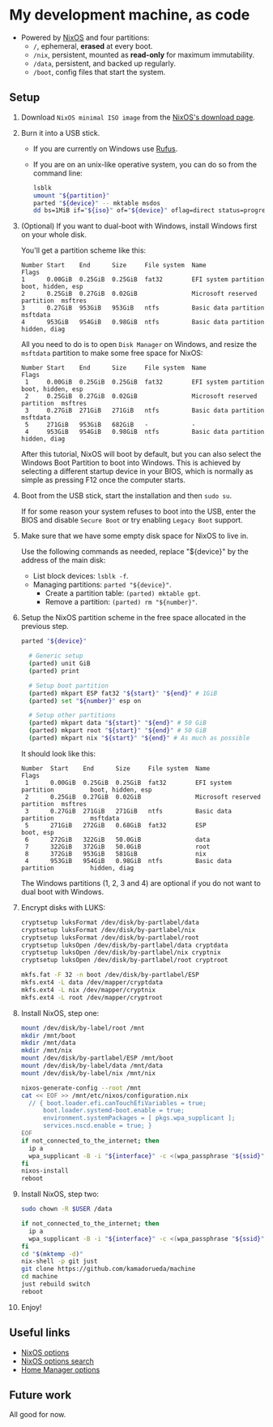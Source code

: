 # My development machine, as code

- Powered by [NixOS](https://nixos.org/) and four partitions:
  - `/`, ephemeral, **erased** at every boot.
  - `/nix`, persistent, mounted as **read-only** for maximum immutability.
  - `/data`, persistent, and backed up regularly.
  - `/boot`, config files that start the system.

## Setup

1.  Download `NixOS minimal ISO image` from the
    [NixOS's download page](https://nixos.org/download).

1.  Burn it into a USB stick.

    - If you are currently on Windows use [Rufus](https://rufus.ie).

    - If you are on an unix-like operative system,
      you can do so from the command line:

      ```bash
      lsblk
      umount "${partition}"
      parted "${device}" -- mktable msdos
      dd bs=1MiB if="${iso}" of="${device}" oflag=direct status=progress
      ```

1.  (Optional)
    If you want to dual-boot with Windows,
    install Windows first
    on your whole disk.

    You'll get a partition scheme like this:

    ```
    Number Start    End      Size     File system  Name                          Flags
    1      0.00GiB  0.25GiB  0.25GiB  fat32        EFI system partition          boot, hidden, esp
    2      0.25GiB  0.27GiB  0.02GiB               Microsoft reserved partition  msftres
    3      0.27GiB  953GiB   953GiB   ntfs         Basic data partition          msftdata
    4      953GiB   954GiB   0.98GiB  ntfs         Basic data partition          hidden, diag
    ```

    All you need to do
    is to open `Disk Manager`
    on Windows,
    and resize the `msftdata` partition
    to make some free space for NixOS:

    ```
    Number Start    End      Size     File system  Name                          Flags
     1     0.00GiB  0.25GiB  0.25GiB  fat32        EFI system partition          boot, hidden, esp
     2     0.25GiB  0.27GiB  0.02GiB               Microsoft reserved partition  msftres
     3     0.27GiB  271GiB   271GiB   ntfs         Basic data partition          msftdata
     5     271GiB   953GiB   682GiB   -            -
     4     953GiB   954GiB   0.98GiB  ntfs         Basic data partition          hidden, diag
    ```

    After this tutorial,
    NixOS will boot by default,
    but you can also select the Windows Boot Partition
    to boot into Windows.
    This is achieved
    by selecting a different startup device in your BIOS,
    which is normally as simple as pressing F12
    once the computer starts.

1.  Boot from the USB stick,
    start the installation
    and then `sudo su`.

    If for some reason
    your system refuses to boot into the USB,
    enter the BIOS and disable `Secure Boot`
    or try enabling `Legacy Boot` support.

1.  Make sure that we have
    some empty disk space for NixOS to live in.

    Use the following commands as needed,
    replace "${device}" by the address of the main disk:

    - List block devices: `lsblk -f`.
    - Managing partitions: `parted "${device}"`.
      - Create a partition table: `(parted) mktable gpt`.
      - Remove a partition: `(parted) rm "${number}"`.

1.  Setup the NixOS partition scheme
    in the free space allocated in the previous step.

    ```bash
    parted "${device}"

      # Generic setup
      (parted) unit GiB
      (parted) print

      # Setup boot partition
      (parted) mkpart ESP fat32 "${start}" "${end}" # 1GiB
      (parted) set "${number}" esp on

      # Setup other partitions
      (parted) mkpart data "${start}" "${end}" # 50 GiB
      (parted) mkpart root "${start}" "${end}" # 50 GiB
      (parted) mkpart nix "${start}" "${end}" # As much as possible
    ```

    It should look like this:

    ```
    Number  Start    End      Size     File system  Name                          Flags
     1      0.00GiB  0.25GiB  0.25GiB  fat32        EFI system partition          boot, hidden, esp
     2      0.25GiB  0.27GiB  0.02GiB               Microsoft reserved partition  msftres
     3      0.27GiB  271GiB   271GiB   ntfs         Basic data partition          msftdata
     5      271GiB   272GiB   0.68GiB  fat32        ESP                           boot, esp
     6      272GiB   322GiB   50.0GiB               data
     7      322GiB   372GiB   50.0GiB               root
     8      372GiB   953GiB   581GiB                nix
     4      953GiB   954GiB   0.98GiB  ntfs         Basic data partition          hidden, diag
    ```

    The Windows partitions (1, 2, 3 and 4) are optional
    if you do not want to dual boot with Windows.

1.  Encrypt disks with LUKS:

    ```bash
    cryptsetup luksFormat /dev/disk/by-partlabel/data
    cryptsetup luksFormat /dev/disk/by-partlabel/nix
    cryptsetup luksFormat /dev/disk/by-partlabel/root
    cryptsetup luksOpen /dev/disk/by-partlabel/data cryptdata
    cryptsetup luksOpen /dev/disk/by-partlabel/nix cryptnix
    cryptsetup luksOpen /dev/disk/by-partlabel/root cryptroot

    mkfs.fat -F 32 -n boot /dev/disk/by-partlabel/ESP
    mkfs.ext4 -L data /dev/mapper/cryptdata
    mkfs.ext4 -L nix /dev/mapper/cryptnix
    mkfs.ext4 -L root /dev/mapper/cryptroot
    ```

1.  Install NixOS, step one:

    ```bash
    mount /dev/disk/by-label/root /mnt
    mkdir /mnt/boot
    mkdir /mnt/data
    mkdir /mnt/nix
    mount /dev/disk/by-partlabel/ESP /mnt/boot
    mount /dev/disk/by-label/data /mnt/data
    mount /dev/disk/by-label/nix /mnt/nix

    nixos-generate-config --root /mnt
    cat << EOF >> /mnt/etc/nixos/configuration.nix
      // { boot.loader.efi.canTouchEfiVariables = true;
          boot.loader.systemd-boot.enable = true;
          environment.systemPackages = [ pkgs.wpa_supplicant ];
          services.nscd.enable = true; }
    EOF
    if not_connected_to_the_internet; then
      ip a
      wpa_supplicant -B -i "${interface}" -c <(wpa_passphrase "${ssid}" "{psk}")
    fi
    nixos-install
    reboot
    ```

1.  Install NixOS, step two:

    ```bash
    sudo chown -R $USER /data

    if not_connected_to_the_internet; then
      ip a
      wpa_supplicant -B -i "${interface}" -c <(wpa_passphrase "${ssid}" "{psk}")
    fi
    cd "$(mktemp -d)"
    nix-shell -p git just
    git clone https://github.com/kamadorueda/machine
    cd machine
    just rebuild switch
    reboot
    ```

1. Enjoy!

## Useful links

- [NixOS options](https://nixos.org/manual/nixos/stable/options.html)
- [NixOS options search](https://search.nixos.org/options)
- [Home Manager options](https://nix-community.github.io/home-manager/options.html)

## Future work

All good for now.
